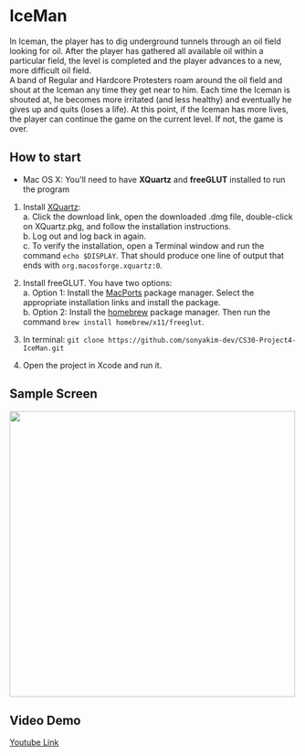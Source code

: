 # IceMan
In Iceman, the player has to dig underground tunnels through an oil field looking for oil. After the player has gathered all available oil within a particular field, the level is completed and the player advances to a new, more difficult oil field.<br/>
A band of Regular and Hardcore Protesters roam around the oil field and shout at the Iceman any time they get near to him. Each time the Iceman is shouted at, he becomes more irritated (and less healthy) and eventually he gives up and quits (loses a life). At this point, if the Iceman has more lives, the player can continue the game on the current level. If not, the game is over.

## How to start
- Mac OS X: You'll need to have <b>XQuartz</b> and <b>freeGLUT</b> installed to run the program<br/>
1. Install [XQuartz](http://xquartz.org/):<br/>
a. Click the download link, open the downloaded .dmg file, double-click on XQuartz.pkg, and follow the installation instructions.<br/>
b. Log out and log back in again.<br/>
c. To verify the installation, open a Terminal window and run the command `echo $DISPLAY`. That should produce one line of output that ends with `org.macosforge.xquartz:0`.

2. Install freeGLUT. You have two options:<br/>
a. Option 1: Install the [MacPorts](https://guide.macports.org/) package manager. Select the appropriate installation links and install the package.<br/>
b. Option 2: Install the [homebrew](http://brew.sh/) package manager. Then run the command `brew install homebrew/x11/freeglut`.

3. In terminal: `git clone https://github.com/sonyakim-dev/CS30-Project4-IceMan.git`
4. Open the project in Xcode and run it.

## Sample Screen
<img src="https://github.com/sonyakim-dev/CS30-Project4-IceMan/blob/main/iceman-sample.png?raw=true" width=500/>

## Video Demo
[Youtube Link](https://youtu.be/mTAIY-mC8tI)

